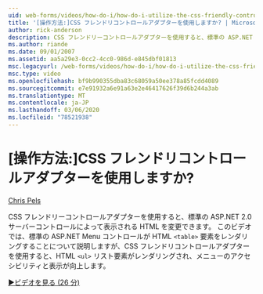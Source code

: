 ```yaml
---
uid: web-forms/videos/how-do-i/how-do-i-utilize-the-css-friendly-control-adapters
title: '[操作方法:]CSS フレンドリコントロールアダプターを使用しますか? | Microsoft Docs'
author: rick-anderson
description: CSS フレンドリーコントロールアダプターを使用すると、標準の ASP.NET 2.0 サーバーコントロールによって表示される HTML を変更できます。 このビデオでは、解答...
ms.author: riande
ms.date: 09/01/2007
ms.assetid: aa5a29e3-0cc2-4cc0-986d-e845dbf01813
msc.legacyurl: /web-forms/videos/how-do-i/how-do-i-utilize-the-css-friendly-control-adapters
msc.type: video
ms.openlocfilehash: bf9b990355dba83c68059a50ee378a85fcdd4089
ms.sourcegitcommit: e7e91932a6e91a63e2e46417626f39d6b244a3ab
ms.translationtype: MT
ms.contentlocale: ja-JP
ms.lasthandoff: 03/06/2020
ms.locfileid: "78521938"
---
```

# <a name="how-do-i-utilize-the-css-friendly-control-adapters"></a>[操作方法:]CSS フレンドリコントロールアダプターを使用しますか?

[Chris Pels](https://twitter.com/chrispels)

CSS フレンドリーコントロールアダプターを使用すると、標準の ASP.NET 2.0 サーバーコントロールによって表示される HTML を変更できます。 このビデオでは、標準の ASP.NET Menu コントロールが HTML `<table>` 要素をレンダリングすることについて説明しますが、CSS フレンドリコントロールアダプターを使用すると、HTML `<ul>` リスト要素がレンダリングされ、メニューのアクセシビリティと表示が向上します。 

[&#9654;ビデオを見る (26 分)](https://channel9.msdn.com/Blogs/ASP-NET-Site-Videos/how-do-i-utilize-the-css-friendly-control-adapters)

